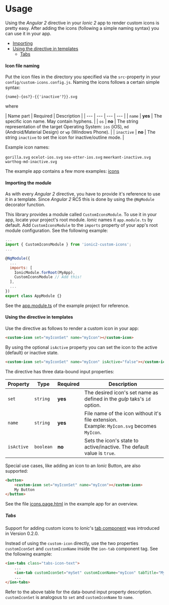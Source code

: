 Usage
============


Using the *Angular 2* directive in your *Ionic 2* app to render custom icons is pretty easy. After adding the icons (following a simple naming syntax) you can use it in your app.

<!-- toc -->

- [Importing](#importing)
- [Using the directive in templates](#using-the-directive-in-templates)
  * [Tabs](#tabs)

<!-- tocstop -->

#### Icon file naming

Put the icon files in the directory you specified via the `src`-property in your `config/custom-icons.config.js`.
Naming the icons follows a certain simple syntax:

```
{name}-{os?}-{{'inactive'?}}.svg
```

where

| Name part | Required | Description |
| --- | --- | --- | --- |
| `name`  |  **yes** | The specific icon name. May contain hyphens. |
| `os`  |  **no** | The string representation of the target Operating System: `ios` (iOS), `md` (Android/Material Design) or `wp` (Windows Phone). |
| `inactive`  |  **no** | The string `inactive` to set the icon for inactive/outline mode. |

Example icon names:

`gorilla.svg`
`ocelot-ios.svg`
`sea-otter-ios.svg`
`meerkant-inactive.svg`
`warthog-md-inactive.svg`

The example app contains a few more examples: [icons](https://github.com/GerritErpenstein/ionic2-custom-icons-example/tree/master/icons)

#### Importing the module

As with every *Angular 2* directive, you have to provide it's reference to use it in a template. Since *Angular 2* RC5 this is done by using the `@NgModule` decorator function.

This library provides a module called `CustomIconsModule`. To use it in your app, locate your project's root module. *Ionic* names it `app.module.ts` by default. Add `CustomIconsModule` to the `imports` property of your app's root module configuration.
See the following example:
```javascript
...
import { CustomIconsModule } from 'ionic2-custom-icons';
...

@NgModule({
  ...
  imports: [
    IonicModule.forRoot(MyApp),
    CustomIconsModule // Add this!
  ],
  ...
})
export class AppModule {}
```

See the [app.module.ts](https://github.com/GerritErpenstein/ionic2-custom-icons-example/blob/master/src/app/app.module.ts) of the example project for reference.

#### Using the directive in templates
Use the directive as follows to render a custom icon in your app:
```html
<custom-icon set="myIconSet" name="myIcon"></custom-icon>
```
By using the optional `isActive` property you can set the icon to the active (default) or inactive state.
```html
<custom-icon set="myIconSet" name="myIcon" isActive="false"></custom-icon>
```

The directive has three data-bound input properties:

| Property | Type | Required | Description |
| --- | --- | --- | --- |
| `set` | `string` |  **yes** | The desired icon's set name as defined in the *gulp* taks's `id` option. |
| `name` | `string` |  **yes** | File name of the icon without it's file extension.<br>Example: `MyIcon.svg` becomes `MyIcon`. |
| `isActive` | `boolean` |  **no** | Sets the icon's state to active/inactive. The default value is `true`. |

Special use cases, like adding an icon to an *Ionic* Button, are also supported:

```html
<button>
    <custom-icon set="myIconSet" name="myIcon"></custom-icon>
    My Button
</button>
```

See the file [icons.page.html](https://github.com/GerritErpenstein/ionic2-custom-icons-example/blob/master/src/pages/icons/icons.page.html) in the example app for an overview.

##### Tabs

Support for adding custom icons to *Ionic*'s [tab component](http://ionicframework.com/docs/v2/api/components/tabs/Tab/) was introduced in Version 0.2.0.

Instead of using the `custom-icon` directly, use the two properties `customIconSet` and `customIconName` inside the `ion-tab` component tag.
See the following example:
```html
<ion-tabs class="tabs-icon-text">
    ...
    <ion-tab customIconSet="mySet" customIconName="myIcon" tabTitle="My title" [root]="myPageCmp"></ion-tab>
    ...
</ion-tabs>
```

Refer to the above table for the data-bound input property description. `customIconSet` is analogous to `set` and `customIconName` to `name`. 
